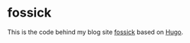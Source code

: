 fossick
=======

This is the code behind my blog site [fossick](http://vijayanant.github.io) based on [Hugo](http://gohugo.io).
